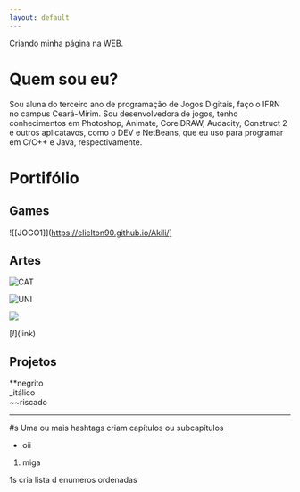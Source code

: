 ```yaml
---
layout: default 
---
```


Criando minha página na WEB.

# Quem sou eu?

Sou aluna do terceiro ano de programação de Jogos Digitais, faço o IFRN no campus Ceará-Mirim. Sou desenvolvedora de jogos, tenho conhecimentos em Photoshop, Animate, CorelDRAW, Audacity, Construct 2 e outros aplicatavos, como o DEV e NetBeans, que eu uso para programar em C/C++ e Java, respectivamente. 

# Portifólio 

## Games 

![[JOGO1]](https://elielton90.github.io/Akili/]

## Artes 

![CAT](http://pixelartmaker.com/art/efc87341d090c7f.png)

![UNI](https://data.whicdn.com/images/303322267/original.gif)

![](unii.png)

[_!_[](uni.png)](link) 

## Projetos 

**negrito   
_itálico   
~~riscado  

* * *
#s Uma ou mais hashtags criam capítulos ou subcapítulos 

* oii

1. miga 

1s cria lista d enumeros ordenadas 

